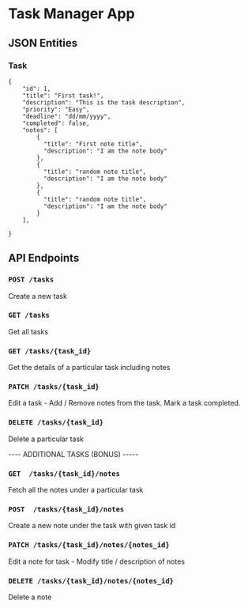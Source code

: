 # Task Manager App

## JSON Entities

### Task
    {
	    "id": 1,
	    "title": "First task!",
	    "description": "This is the task description",
        "priority": "Easy",
	    "deadline": "dd/mm/yyyy",
        "completed": false,
        "notes": [
            {
              "title": "First note title",
              "description": "I am the note body"
            },
            {
              "title": "random note title",
              "description": "I am the note body"
            },
            {
              "title": "random note title",
              "description": "I am the note body"
            }
        ],
      
    }

## API Endpoints

### `POST /tasks`
Create a new task

### `GET /tasks`
Get all tasks


### `GET /tasks/{task_id}`
Get the details of a particular task including notes

### `PATCH /tasks/{task_id}`
Edit a task - Add / Remove notes from the task. Mark a task completed.

### `DELETE /tasks/{task_id}`
Delete a particular task

---- ADDITIONAL TASKS (BONUS) -----

### `GET  /tasks/{task_id}/notes`
Fetch all the notes under a particular task

### `POST  /tasks/{task_id}/notes`
Create a new note under the task with given task id

### `PATCH /tasks/{task_id}/notes/{notes_id}`
Edit a note for task - Modify title / description of notes

### `DELETE /tasks/{task_id}/notes/{notes_id}`
Delete a note